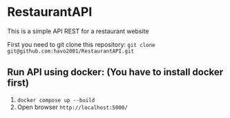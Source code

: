 # RestaurantAPI
This is a simple API REST for a restaurant website

First you need to git clone this repository:
```git clone git@github.com:havo2001/RestaurantAPI.git```
## Run API using docker: (You have to install docker first)
1. ```docker compose up --build```
2. Open browser ```http://localhost:5000/```
